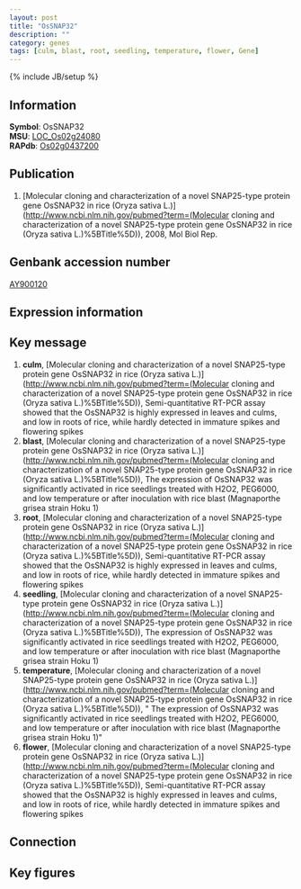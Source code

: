 ```yaml
---
layout: post
title: "OsSNAP32"
description: ""
category: genes
tags: [culm, blast, root, seedling, temperature, flower, Gene]
---
```

{% include JB/setup %}

## Information
__Symbol__: OsSNAP32  
__MSU__: [LOC_Os02g24080](http://rice.plantbiology.msu.edu/cgi-bin/ORF_infopage.cgi?orf=LOC_Os02g24080)  
__RAPdb__: [Os02g0437200](http://rapdb.dna.affrc.go.jp/viewer/gbrowse_details/irgsp1?name=Os02g0437200)  

## Publication
1. [Molecular cloning and characterization of a novel SNAP25-type protein gene OsSNAP32 in rice (Oryza sativa L.)](http://www.ncbi.nlm.nih.gov/pubmed?term=(Molecular cloning and characterization of a novel SNAP25-type protein gene OsSNAP32 in rice (Oryza sativa L.)%5BTitle%5D)), 2008, Mol Biol Rep.

## Genbank accession number
[AY900120](http://www.ncbi.nlm.nih.gov/nuccore/AY900120)

## Expression information

## Key message
1. __culm__, [Molecular cloning and characterization of a novel SNAP25-type protein gene OsSNAP32 in rice (Oryza sativa L.)](http://www.ncbi.nlm.nih.gov/pubmed?term=(Molecular cloning and characterization of a novel SNAP25-type protein gene OsSNAP32 in rice (Oryza sativa L.)%5BTitle%5D)),  Semi-quantitative RT-PCR assay showed that the OsSNAP32 is highly expressed in leaves and culms, and low in roots of rice, while hardly detected in immature spikes and flowering spikes
2. __blast__, [Molecular cloning and characterization of a novel SNAP25-type protein gene OsSNAP32 in rice (Oryza sativa L.)](http://www.ncbi.nlm.nih.gov/pubmed?term=(Molecular cloning and characterization of a novel SNAP25-type protein gene OsSNAP32 in rice (Oryza sativa L.)%5BTitle%5D)),  The expression of OsSNAP32 was significantly activated in rice seedlings treated with H2O2, PEG6000, and low temperature or after inoculation with rice blast (Magnaporthe grisea strain Hoku 1)
3. __root__, [Molecular cloning and characterization of a novel SNAP25-type protein gene OsSNAP32 in rice (Oryza sativa L.)](http://www.ncbi.nlm.nih.gov/pubmed?term=(Molecular cloning and characterization of a novel SNAP25-type protein gene OsSNAP32 in rice (Oryza sativa L.)%5BTitle%5D)),  Semi-quantitative RT-PCR assay showed that the OsSNAP32 is highly expressed in leaves and culms, and low in roots of rice, while hardly detected in immature spikes and flowering spikes
4. __seedling__, [Molecular cloning and characterization of a novel SNAP25-type protein gene OsSNAP32 in rice (Oryza sativa L.)](http://www.ncbi.nlm.nih.gov/pubmed?term=(Molecular cloning and characterization of a novel SNAP25-type protein gene OsSNAP32 in rice (Oryza sativa L.)%5BTitle%5D)),  The expression of OsSNAP32 was significantly activated in rice seedlings treated with H2O2, PEG6000, and low temperature or after inoculation with rice blast (Magnaporthe grisea strain Hoku 1)
5. __temperature__, [Molecular cloning and characterization of a novel SNAP25-type protein gene OsSNAP32 in rice (Oryza sativa L.)](http://www.ncbi.nlm.nih.gov/pubmed?term=(Molecular cloning and characterization of a novel SNAP25-type protein gene OsSNAP32 in rice (Oryza sativa L.)%5BTitle%5D)), " The expression of OsSNAP32 was significantly activated in rice seedlings treated with H2O2, PEG6000, and low temperature or after inoculation with rice blast (Magnaporthe grisea strain Hoku 1)"
6. __flower__, [Molecular cloning and characterization of a novel SNAP25-type protein gene OsSNAP32 in rice (Oryza sativa L.)](http://www.ncbi.nlm.nih.gov/pubmed?term=(Molecular cloning and characterization of a novel SNAP25-type protein gene OsSNAP32 in rice (Oryza sativa L.)%5BTitle%5D)),  Semi-quantitative RT-PCR assay showed that the OsSNAP32 is highly expressed in leaves and culms, and low in roots of rice, while hardly detected in immature spikes and flowering spikes

## Connection

## Key figures


